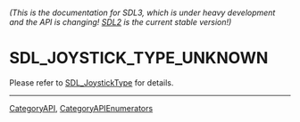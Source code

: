 ###### (This is the documentation for SDL3, which is under heavy development and the API is changing! [SDL2](https://wiki.libsdl.org/SDL2/) is the current stable version!)
# SDL_JOYSTICK_TYPE_UNKNOWN

Please refer to [SDL_JoystickType](SDL_JoystickType) for details.

----
[CategoryAPI](CategoryAPI), [CategoryAPIEnumerators](CategoryAPIEnumerators)

